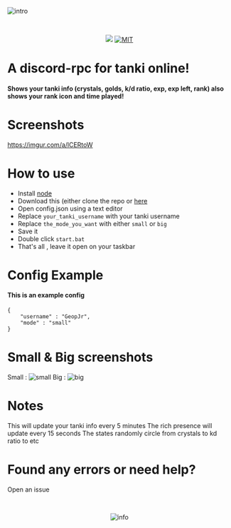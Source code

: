 ![intro](https://i.imgur.com/AJuxSSX.png)

<div align="center">
  <br />
  <p>
    <a href="https://codeclimate.com/github/GeopJr/discord-tanki/maintainability"><img src="https://api.codeclimate.com/v1/badges/fcaa6a8bbf1778ac9655/maintainability" /></a>
    <a href="https://github.com/GeopJr/discord-tanki/blob/master/LICENSE"><img src="https://img.shields.io/badge/LICENSE-MIT-000000.svg" alt="MIT" /></a>
  </p>
</div>

# A discord-rpc for tanki online!
#### Shows your tanki info (crystals, golds, k/d ratio, exp, exp left, rank) also shows your rank icon and time played!

# Screenshots
https://imgur.com/a/lCERtoW

# How to use

- Install [node](https://nodejs.org/en/)
- Download this (either clone the repo or [here](https://github.com/GeopJr/discord-tanki/releases)
- Open config.json using a text editor
- Replace `your_tanki_username` with your tanki username
- Replace `the_mode_you_want` with either `small` or `big`
- Save it
- Double click `start.bat`
- That's all , leave it open on your taskbar


# Config Example
#### This is an example config
```
{
	"username" : "GeopJr",
	"mode" : "small"
}
```

# Small & Big screenshots

Small :
![small](https://i.imgur.com/bJfjFmB.png)
Big :
![big](https://i.imgur.com/QRAkRWW.png)

# Notes

This will update your tanki info every 5 minutes
The rich presence will update every 15 seconds
The states randomly circle from crystals to kd ratio to etc
# Found any errors or need help?

Open an issue


<div align="center">
  <br />
  <p>
    <img src="https://i.imgur.com/HEtVbUc.png" alt="info"/></a>
  </p>
  </div>
